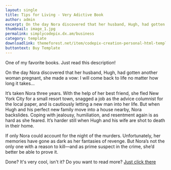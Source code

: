```yaml
---
layout: single
title: Tips for Living - Very Adictive Book
author: admin
excerpt: On the day Nora discovered that her husband, Hugh, had gotten another woman pregnant
thumbnail: image_1.jpg
permalink: simplycodepix.dx.am/business
category: template
downloadlink: themeforest.net/item/codepix-creation-personal-html-template/19627435
buttontext: Buy Template
---
```


One of my favorite books. Just read this description!

On the day Nora discovered that her husband, Hugh, had gotten another woman pregnant, she made a vow: I will come back to life no matter how long it takes…

It’s taken Nora three years. With the help of her best friend, she fled New York City for a small resort town, snagged a job as the advice columnist for the local paper, and is cautiously letting a new man into her life. But when Hugh and his perfect new family move into a house nearby, Nora backslides. Coping with jealousy, humiliation, and resentment again is as hard as she feared. It’s harder still when Hugh and his wife are shot to death in their home.

If only Nora could account for the night of the murders. Unfortunately, her memories have gone as dark as her fantasies of revenge. But Nora’s not the only one with a reason to kill—and as prime suspect in the crime, she’d better be able to prove it.

Done? It's very cool, isn't it? Do you want to read more? <a target="_blank" href="https://www.amazon.com/gp/product/B0728NSCZH/ref=as_li_tl?ie=UTF8&camp=1789&creative=9325&creativeASIN=B0728NSCZH&linkCode=as2&tag=codepix00-20&linkId=deac6fb02f61e4a8bd3f25817f4eabc6">Just click there</a><img src="//ir-na.amazon-adsystem.com/e/ir?t=codepix00-20&l=am2&o=1&a=B0728NSCZH" width="1" height="1" border="0" alt="" style="border:none !important; margin:0px !important;" />